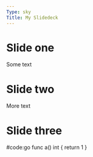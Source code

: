 ```yaml
---
Type: sky
Title: My Slidedeck
---
```


# Slide one

Some text

# Slide two

More text

# Slide three

#code:go
func a() int {
    return 1
}